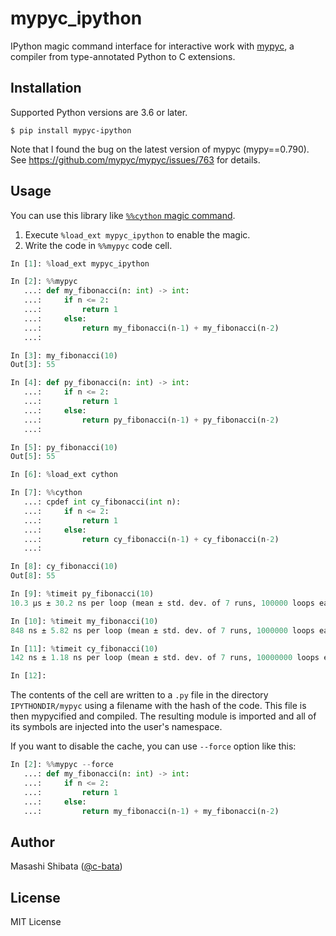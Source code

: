 # mypyc_ipython

IPython magic command interface for interactive work with [mypyc](https://github.com/python/mypy), a compiler from type-annotated Python to C extensions.

## Installation

Supported Python versions are 3.6 or later.

```console
$ pip install mypyc-ipython
```

Note that I found the bug on the latest version of mypyc (mypy==0.790). See https://github.com/mypyc/mypyc/issues/763 for details.

## Usage

You can use this library like [``%%cython`` magic command](https://cython.readthedocs.io/en/latest/src/quickstart/build.html#using-the-jupyter-notebook).

1. Execute ``%load_ext mypyc_ipython`` to enable the magic.
2. Write the code in ``%%mypyc`` code cell.

```python
In [1]: %load_ext mypyc_ipython

In [2]: %%mypyc
   ...: def my_fibonacci(n: int) -> int:
   ...:     if n <= 2:
   ...:         return 1
   ...:     else:
   ...:         return my_fibonacci(n-1) + my_fibonacci(n-2)
   ...:

In [3]: my_fibonacci(10)
Out[3]: 55

In [4]: def py_fibonacci(n: int) -> int:
   ...:     if n <= 2:
   ...:         return 1
   ...:     else:
   ...:         return py_fibonacci(n-1) + py_fibonacci(n-2)
   ...:

In [5]: py_fibonacci(10)
Out[5]: 55

In [6]: %load_ext cython

In [7]: %%cython
   ...: cpdef int cy_fibonacci(int n):
   ...:     if n <= 2:
   ...:         return 1
   ...:     else:
   ...:         return cy_fibonacci(n-1) + cy_fibonacci(n-2)
   ...:

In [8]: cy_fibonacci(10)
Out[8]: 55

In [9]: %timeit py_fibonacci(10)
10.3 µs ± 30.2 ns per loop (mean ± std. dev. of 7 runs, 100000 loops each)

In [10]: %timeit my_fibonacci(10)
848 ns ± 5.82 ns per loop (mean ± std. dev. of 7 runs, 1000000 loops each)

In [11]: %timeit cy_fibonacci(10)
142 ns ± 1.18 ns per loop (mean ± std. dev. of 7 runs, 10000000 loops each)

In [12]:
```

The contents of the cell are written to a `.py` file in the directory `IPYTHONDIR/mypyc`
using a filename with the hash of the code. This file is then mypycified and compiled.
The resulting module is imported and all of its symbols are injected into the user's namespace.

If you want to disable the cache, you can use ``--force`` option like this:

```python
In [2]: %%mypyc --force
   ...: def my_fibonacci(n: int) -> int:
   ...:     if n <= 2:
   ...:         return 1
   ...:     else:
   ...:         return my_fibonacci(n-1) + my_fibonacci(n-2)
```

## Author

Masashi Shibata ([@c-bata](https://github.com/c-bata))

## License

MIT License
